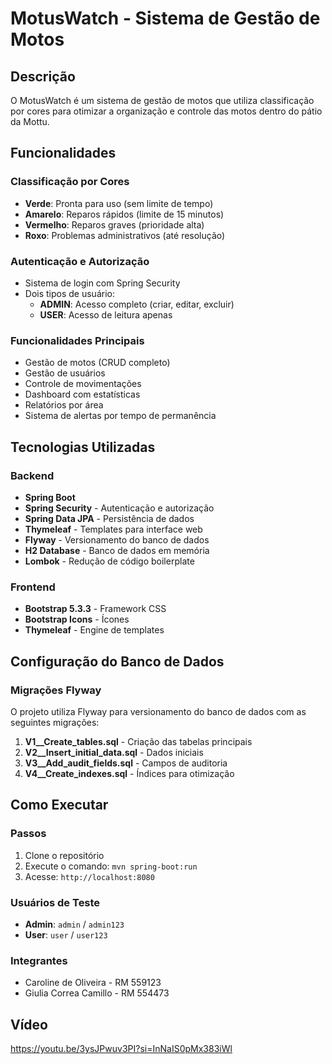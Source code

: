 # MotusWatch - Sistema de Gestão de Motos

## Descrição
O MotusWatch é um sistema de gestão de motos que utiliza classificação por cores para otimizar a organização e controle das motos dentro do pátio da Mottu.

## Funcionalidades

###  Classificação por Cores
- **Verde**: Pronta para uso (sem limite de tempo)
- **Amarelo**: Reparos rápidos (limite de 15 minutos)
- **Vermelho**: Reparos graves (prioridade alta)
- **Roxo**: Problemas administrativos (até resolução)

###  Autenticação e Autorização
- Sistema de login com Spring Security
- Dois tipos de usuário:
  - **ADMIN**: Acesso completo (criar, editar, excluir)
  - **USER**: Acesso de leitura apenas

###  Funcionalidades Principais
- Gestão de motos (CRUD completo)
- Gestão de usuários
- Controle de movimentações
- Dashboard com estatísticas
- Relatórios por área
- Sistema de alertas por tempo de permanência

## Tecnologias Utilizadas

### Backend
- **Spring Boot**
- **Spring Security** - Autenticação e autorização
- **Spring Data JPA** - Persistência de dados
- **Thymeleaf** - Templates para interface web
- **Flyway** - Versionamento do banco de dados
- **H2 Database** - Banco de dados em memória
- **Lombok** - Redução de código boilerplate

### Frontend
- **Bootstrap 5.3.3** - Framework CSS
- **Bootstrap Icons** - Ícones
- **Thymeleaf** - Engine de templates


## Configuração do Banco de Dados

### Migrações Flyway
O projeto utiliza Flyway para versionamento do banco de dados com as seguintes migrações:

1. **V1__Create_tables.sql** - Criação das tabelas principais
2. **V2__Insert_initial_data.sql** - Dados iniciais
3. **V3__Add_audit_fields.sql** - Campos de auditoria
4. **V4__Create_indexes.sql** - Índices para otimização

## Como Executar


### Passos
1. Clone o repositório  
2. Execute o comando: `mvn spring-boot:run`
3. Acesse: `http://localhost:8080`

### Usuários de Teste
- **Admin**: `admin` / `admin123`
- **User**: `user` / `user123`

### Integrantes
- Caroline de Oliveira - RM 559123
- Giulia Correa Camillo - RM 554473

## Vídeo
https://youtu.be/3ysJPwuv3PI?si=InNaIS0pMx383iWl
